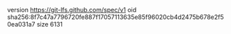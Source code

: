 version https://git-lfs.github.com/spec/v1
oid sha256:8f7c47a7796720fe887f17057113635e85f96020cb4d2475b678e2f50ea031a7
size 6131
